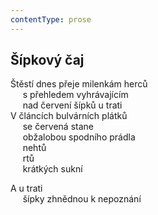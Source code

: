 ```yaml
---
contentType: prose
---
```


## Šípkový čaj

Štěstí dnes přeje milenkám herců  
     s přehledem vyhrávajícím  
     nad červení šípků u trati  
V článcích bulvárních plátků  
     se červená stane  
     obžalobou spodního prádla  
     nehtů  
     rtů  
     krátkých sukní

A u trati  
     šípky zhnědnou k nepoznání
